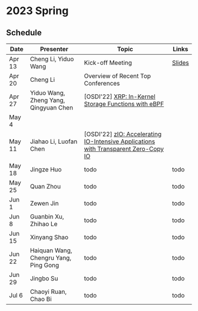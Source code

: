 # 2023 Spring

## Schedule

| Date   | Presenter | Topic    | Links |
| ------ | --------- | -------- | ----- |
| Apr 13 | Cheng Li, Yiduo Wang  | Kick-off Meeting |    [Slides]( https://rec.ustc.edu.cn/share/3da35cb0-da09-11ed-80ed-1303af1dcb7d )   |
| Apr 20 | Cheng Li  | Overview of Recent Top Conferences |       |
| Apr 27 | Yiduo Wang, Zheng Yang, Qingyuan Chen  | [OSDI'22] [ XRP: In-Kernel Storage Functions with eBPF](https://www.usenix.org/system/files/osdi22-zhong_1.pdf) |       |
| May 4  |           |           |      |
| May 11 | Jiahao Li, Luofan Chen | [OSDI'22] [zIO: Accelerating IO-Intensive Applications with Transparent Zero-Copy IO](https://www.usenix.org/system/files/osdi22-stamler.pdf) |   |
| May 18 |  Jingze Huo         |    todo      |    todo   |
| May 25 | Quan Zhou |   todo   |  todo |
| Jun 1 | Zewen Jin |   todo   |  todo |
| Jun 8| Guanbin Xu, Zhihao Le |  todo   |  todo |
| Jun 15 | Xinyang Shao |  todo  |  todo  |
| Jun 22 | Haiquan Wang, Chengru Yang, Ping Gong          |   todo       |  todo      |
| Jun 29 |  Jingbo Su         |    todo      |  todo     |
| Jul 6 | Chaoyi Ruan, Chao Bi          |    todo      |   todo    |
